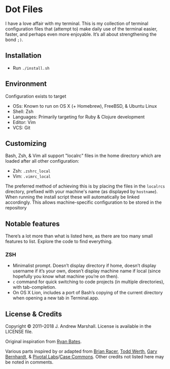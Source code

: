 # Dot Files

I have a love affair with my terminal. This is my collection of terminal configuration files that (attempt to) make daily use of the terminal easier, faster, and perhaps even more enjoyable. It’s all about strengthening the bond `;)`.

## Installation

- Run `./install.sh`

## Environment

Configuration exists to target

- OSs: Known to run on OS X (+ Homebrew), FreeBSD, & Ubuntu Linux
- Shell: Zsh
- Languages: Primarily targeting for Ruby & Clojure development
- Editor: Vim
- VCS: Git

## Customizing

Bash, Zsh, & Vim all support "localrc" files in the home directory which are loaded after all other configuration:

- Zsh: `.zshrc_local`
- Vim: `.vimrc_local`

The preferred method of achieving this is by placing the files in the `localrcs` directory, prefixed with your machine's name (as displayed by `hostname`). When running the install script these will automatically be linked accordingly. This allows machine-specific configuration to be stored in the repository

## Notable features

There’s a lot more than what is listed here, as there are too many small features to list. Explore the code to find everything.

### ZSH

- Minimalist prompt. Doesn’t display directory if home, doesn’t display username if it’s your own, doesn’t display machine name if local (since hopefully you know what machine you’re on then).
- `c` command for quick switching to code projects (in multiple directories), with tab-completion.
- On OS X Lion, includes a port of Bash’s copying of the current directory when opening a new tab in Terminal.app.

## License & Credits

Copyright © 2011–2018 J. Andrew Marshall. License is available in the LICENSE file.

Original inspiration from [Ryan Bates](https://github.com/ryanb/dotfiles).

Various parts inspired by or adapted from
[Brian Racer](https://github.com/anveo/dotfiles),
[Todd Werth](https://github.com/twerth/dotfiles),
[Gary Bernhardt](https://github.com/garybernhardt/dotfiles), &
[Pivotal Labs](https://github.com/pivotal/vim-config)/[Case Commons](https://github.com/Casecommons/vim-config).
Other credits not listed here may be noted in comments.
